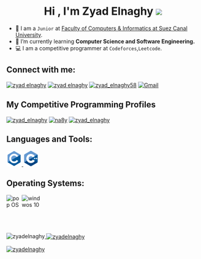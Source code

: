 <h1 align="center">Hi , I'm Zyad Elnaghy <img src="https://media.giphy.com/media/hvRJCLFzcasrR4ia7z/giphy.gif" width="35"></h1>
<p align="center">

- :school: I am a `Junior` at [Faculty of Computers & Informatics at Suez Canal University](http://suez.edu.eg/ar/?page_id=7325&lang=en).
- 🌱 I’m currently learning **Computer Science and Software Engineering.**
- :computer: I am a competitive programmer at `Codeforces`,`Leetcode`.

## Connect with me:
<p align="left">
<a href="https://www.linkedin.com/in/zyad-elnaghy-58a7a5248/" target="blank"><img align="center" src="https://raw.githubusercontent.com/rahuldkjain/github-profile-readme-generator/master/src/images/icons/Social/linked-in-alt.svg" alt="zyad elnaghy" height="30" width="40" /></a>
<a href="https://www.facebook.com/profile.php?id=100004502388535" target="blank"><img align="center" src="https://raw.githubusercontent.com/rahuldkjain/github-profile-readme-generator/master/src/images/icons/Social/facebook.svg" alt="zyad elnaghy" height="30" width="40" /></a>
<a href="https://instagram.com/zyad_elnaghy58" target="blank"><img align="center" src="https://raw.githubusercontent.com/rahuldkjain/github-profile-readme-generator/master/src/images/icons/Social/instagram.svg" alt="zyad_elnaghy58" height="30" width="40" /></a>
<a href="mailto:zyadelnaghy@gmail.com"><img align="center" src="https://i0.wp.com/cyberintro.net/wp-content/uploads/2018/04/Gmail.png" alt="Gmail" height="40" width="40" /></a>

</p>

## My Competitive Programming Profiles
<p align="left">
<a href="https://codeforces.com/profile/zyad_elnaghy" target="blank"><img align="center" src="https://raw.githubusercontent.com/rahuldkjain/github-profile-readme-generator/master/src/images/icons/Social/codeforces.svg" alt="zyad_elnaghy" height="30" width="40" /></a>
<a href="https://www.leetcode.com/na8y" target="blank"><img align="center" src="https://raw.githubusercontent.com/rahuldkjain/github-profile-readme-generator/master/src/images/icons/Social/leet-code.svg" alt="na8y" height="30" width="40" /></a>
<a href="https://www.codechef.com/users/zyad_elnaghy" target="blank"><img align="center" src="https://img.icons8.com/color/50/000000/codechef.png" alt="zyad_elnaghy" height="40" width="40" /></a>

## Languages and Tools:
<p align="left"> <a href="https://www.cprogramming.com/" target="_blank" rel="noreferrer"> <img src="https://raw.githubusercontent.com/devicons/devicon/master/icons/c/c-original.svg" alt="c" width="40" height="40"/> </a> <a href="https://www.w3schools.com/cpp/" target="_blank" rel="noreferrer"> <img src="https://raw.githubusercontent.com/devicons/devicon/master/icons/cplusplus/cplusplus-original.svg" alt="cplusplus" width="40" height="40"/> </a>  </p>

 ## Operating Systems:
<p align="left">
  <a href="#"><img align="left" src="https://i.redd.it/ms9je823h6y31.png" alt="pop OS " width=40" height="40"/> 
  <a href="#"><img align="left" src="https://images.idgesg.net/images/article/2017/10/windows-10-logo-100739284-large.jpg" alt="windwos 10 " width="55" height="40"/> 
</p>

 <br> <br> <br> <br>
 <br>
   

<p><img align="left" src="https://github-readme-stats.vercel.app/api/top-langs?username=zyadelnaghy&show_icons=true&locale=en&layout=compact" alt="zyadelnaghy" /></p>

<p>&nbsp;<img align="center" src="https://github-readme-stats.vercel.app/api?username=zyadelnaghy&show_icons=true&locale=en" alt="zyadelnaghy" /></p>

<p><img align="center" src="https://github-readme-streak-stats.herokuapp.com/?user=zyadelnaghy&" alt="zyadelnaghy" /></p>
